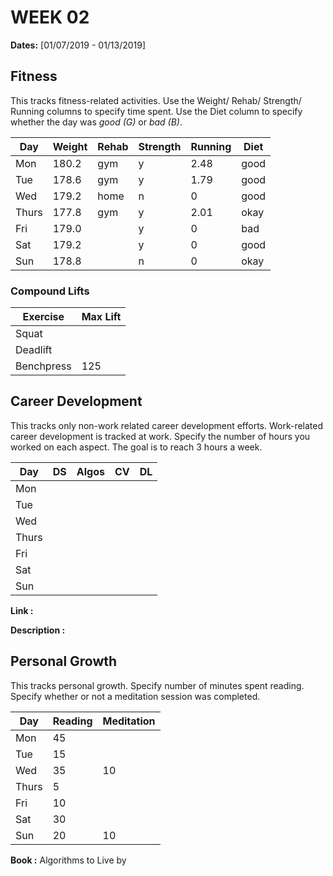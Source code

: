 # WEEK 02

**Dates:** [01/07/2019 - 01/13/2019]

## Fitness

This tracks fitness-related activities. Use the Weight/ Rehab/ Strength/ Running columns to specify time spent. Use the Diet column to specify whether the day was *good (G)* or *bad (B)*.

|  Day    | Weight | Rehab | Strength | Running |  Diet  |
| ------- | ------ | ----- | -------- | ------- | ------ |
|   Mon   | 180.2  | gym   |    y     |   2.48  |  good  |
|   Tue   | 178.6  | gym   |    y     |   1.79  |  good  |
|   Wed   | 179.2  | home  |    n     |   0     |  good  |
|   Thurs | 177.8  | gym   |    y     |   2.01  |  okay  |
|   Fri   | 179.0  |       |    y     |   0     |  bad   |
|   Sat   | 179.2  |       |    y     |   0     |  good  |
|   Sun   | 178.8  |       |    n     |   0     |  okay  |

### Compound Lifts

| Exercise   | Max Lift  |
| ---------- | --------- |
| Squat      |           |
| Deadlift   |           |
| Benchpress |   125     |

## Career Development

This tracks only non-work related career development efforts. Work-related career development is tracked at work. Specify the number of hours you worked on each aspect. The goal is to reach 3 hours a week.

|  Day    |   DS   | Algos  |   CV   |   DL   |
| ------- | ------ | ------ | ------ | ------ | 
|   Mon   |        |        |        |        |
|   Tue   |        |        |        |        |
|   Wed   |        |        |        |        |
|   Thurs |        |        |        |        |
|   Fri   |        |        |        |        |
|   Sat   |        |        |        |        |
|   Sun   |        |        |        |        |

**Link        :**

**Description :**

## Personal Growth

This tracks personal growth. Specify number of minutes spent reading. Specify whether or not a meditation session was completed.

|  Day    | Reading | Meditation |
| ------- | ------- | ---------- |
|   Mon   |   45    |            |
|   Tue   |   15    |            |
|   Wed   |   35    |    10      |
|   Thurs |    5    |            |
|   Fri   |   10    |            |
|   Sat   |   30    |            |
|   Sun   |   20    |    10      |

**Book :** Algorithms to Live by
